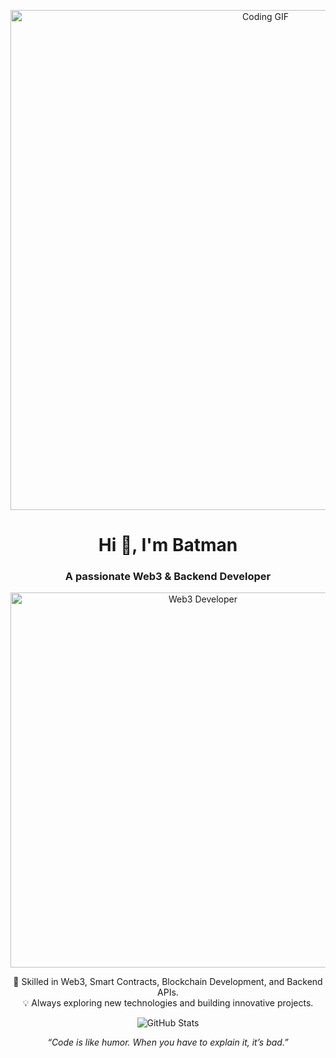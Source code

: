 <!-- Masthead GIF -->
<p align="center">
  <img src="https://media.giphy.com/media/qgQUggAC3Pfv687qPC/giphy.gif" alt="Coding GIF" width="800" />
</p>

<!-- Profile Heading -->
<h1 align="center">Hi 👋, I'm Batman</h1>
<h3 align="center">A passionate Web3 & Backend Developer</h3>

<!-- Your generated coding image -->
<p align="center">
  <img src="https://raw.githubusercontent.com/USERNAME/REPO/main/coding_image.png" alt="Web3 Developer" width="600" />
</p>

<!-- About Section -->
<p align="center">
  🚀 Skilled in Web3, Smart Contracts, Blockchain Development, and Backend APIs.<br>
  💡 Always exploring new technologies and building innovative projects.<br>
</p>

<!-- Animated Stats -->
<p align="center">
  <img src="https://github-readme-stats.vercel.app/api?username=USERNAME&show_icons=true&theme=radical" alt="GitHub Stats" />
</p>

<!-- Footer -->
<p align="center">
  <i>“Code is like humor. When you have to explain it, it’s bad.”</i>
</p>
